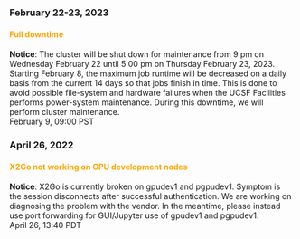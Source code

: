 ### February 22-23, 2023

#### <span style="color: orange;">Full downtime</span>

<!--
**Resolved**: The cluster maintenance has completed and the cluster is now fully operational again.
<br><span class="timestamp">February 23, 17:00 PST</span>

**Update**: The cluster has been shutdown for maintenance.
<br><span class="timestamp">February 22, 21:00 PST</span>
-->

**Notice**: The cluster will be shut down for maintenance from 9 pm on Wednesday February 22 until 5:00 pm on Thursday February 23, 2023. Starting February 8, the maximum job runtime will be decreased on a daily basis from the current 14 days so that jobs finish in time. This is done to avoid possible file-system and hardware failures when the UCSF Facilities performs power-system maintenance.  During this downtime, we will perform cluster maintenance.
<br><span class="timestamp">February 9, 09:00 PST</span>

<!--
start: 2023-02-22T21:00:00
stop: 2023-02-23T17:00:00
length: 20 hours
severity: under-maintenance
affected: jobs, beegfs, compute, *
reason: scheduled
 -->


### April 26, 2022

#### <span style="color: orange;">X2Go not working on GPU development nodes</span>

**Notice**: X2Go is currently broken on gpudev1 and pgpudev1. Symptom
is the session disconnects after successful authentication. We are
working on diagnosing the problem with the vendor. In the meantime,
please instead use port forwarding for GUI/Jupyter use of gpudev1 and
pgpudev1.
<br><span class="timestamp">April 26, 13:40 PDT</span>
